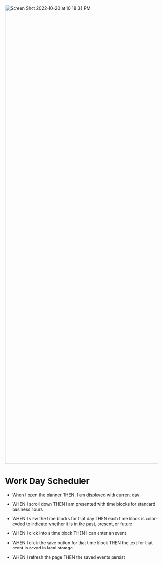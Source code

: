 
<img width="1512" alt="Screen Shot 2022-10-20 at 10 18 34 PM" src="https://user-images.githubusercontent.com/112591915/197118057-32218068-0910-4bd8-8982-06f292252919.png">





# Work Day Scheduler 

* When I open the planner THEN, I am displayed with current day 

* WHEN I scroll down THEN I am presented with time blocks for standard business hours

* WHEN I view the time blocks for that day THEN each time block is color-coded to indicate whether it is in the past, present, or future

* WHEN I click into a time block THEN I can enter an event

* WHEN I click the save button for that time block THEN the text for that event is saved in local storage

* WHEN I refresh the page THEN the saved events persist
